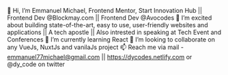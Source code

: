 👋 Hi, I’m Emmanuel Michael, Frontend Mentor, Start Innovation Hub || Frontend Dev @Blockmay.com || Frontend Dev @Avocodes
👀 I’m excited about building state-of-the-art, easy to use, user-friendly websites and applications || A tech apostle || Also intrested in speaking at Tech Event and Conferences
🌱 I’m currently learning React
💞️ I’m looking to collaborate on any VueJs, NuxtJs and vanilaJs project
📫 Reach me via mail - emmanuel77michael@gmail.com || https://dycodes.netlify.com or @dy_code on twitter
